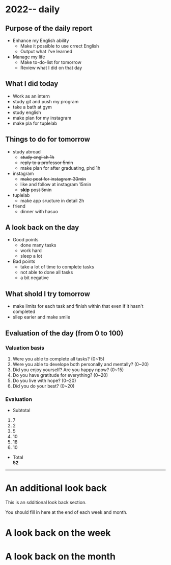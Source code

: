 # 2022-- daily 

## Purpose of the daily report
- Enhance my English ability
  - Make it possible to use crrect English
  - Output what I've learned
- Manage my life
  - Make to-do-list for tomorrow
  - Review what I did on that day

## What I did today
- Work as an intern
- study git and push my program
- take a bath at gym
- study english
- make plan for my instagram
- make pla for tuplelab
## Things to do for tomorrow
- study abroad
  - ~~study english 1h~~
  - ~~reply to a professor 5min~~
  - make plan for after graduating, phd 1h
- instagram
  - ~~make post for instagram 30min~~
  - like and follow at instagram 15min
  - **skip** ~~post 5min~~
- tuplelab
  - make app sructure in detail 2h
- friend
  - dinner with hasuo
## A look back on the day
- Good points
  - done many tasks
  - work hard
  - sleep a lot 
- Bad points
  - take a lot of time to complete tasks
  - not able to done all tasks
  - a bit negative
## What shold I try tomorrow
  - make limits for each task and finish within that even if it hasn't completed
  - sllep earier and make smile
## Evaluation of the day (from 0 to 100)
### Valuation basis
1. Were you able to complete all tasks? (0~15)
1. Were you able to develope both personally and mentally? (0~20)
1. Did you enjoy yourself? Are you happy npow? (0~15)
1. Do you have gratitude for everything? (0~20)
1. Do you live with hope? (0~20)
1. Did you do your best? (0~20)
### Evaluation
- Subtotal  
1. 7
1. 2
1. 5
1. 10
1. 18
1. 10
- Total  
**52**
---
# An additional look back 
This is an sdditional look back section.

You should fill in here at the end of each week and month.

# A look back on the week

# A look back on the month
